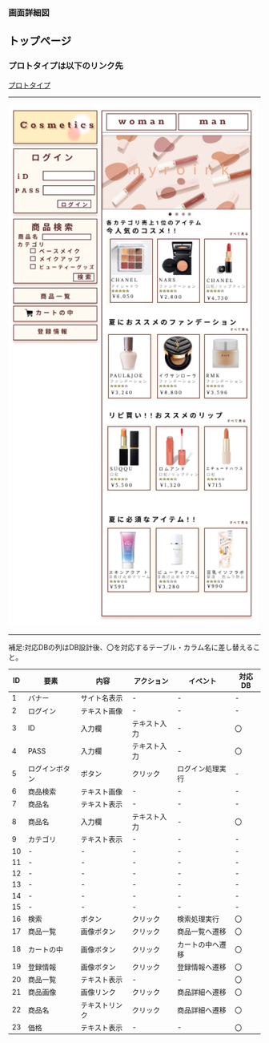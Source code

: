 ### 画面詳細図
## トップページ
### プロトタイプは以下のリンク先
[プロトタイプ](https://www.figma.com/file/oc3l9ausUMirPfGwD62DCq/Untitled?node-id=0%3A1)
*****
<img src="../img/Untitled.png" width="500">

*****
補足:対応DBの列はDB設計後、〇を対応するテーブル・カラム名に差し替えること。

| ID | 要素 | 内容 | アクション | イベント | 対応DB |
|----|------|-----|------------|----------|--------|
|1   |バナー|サイト名表示|-     |-         |-       |
|2   |ログイン|テキスト画像|-   |-         |-       |
|3   |ID    |入力欄|テキスト入力|-         |〇      |  
|4   |PASS  |入力欄|テキスト入力|-         |〇      |
|5   |ログインボタン|ボタン|クリック|ログイン処理実行|-|
|6   |商品検索|テキスト画像|-   |-         |-       |
|7   |商品名|テキスト表示|-     |-         |-       |
|8   |商品名|入力欄|テキスト入力|-         |〇      |
|9   |カテゴリ|テキスト表示|-   |-         |-       |
|10  |-    |-    |-            |-        |-       |
|11  |-    |-    |-            |-        |-       |
|12  |-    |-    |-            |-        |-       |
|13  |-    |-    |-            |-        |-       |
|14  |-    |-    |-            |-        |-       |
|15  |-    |-    |-            |-        |-       |
|16  |検索|ボタン|クリック|検索処理実行    |〇      |
|17  |商品一覧|画像ボタン|クリック|商品一覧へ遷移|〇 |
|18  |カートの中|画像ボタン|クリック|カートの中へ遷移|〇|
|19  |登録情報|画像ボタン|クリック|登録情報へ遷移|〇 |
|20  |商品一覧|テキスト表示|-   |-         |〇      |
|21  |商品画像|画像リンク|クリック|商品詳細へ遷移|〇 |
|22  |商品名|テキストリンク|クリック|商品詳細へ遷移|〇|
|23  |価格|テキスト表示|-       |-         |〇      |
